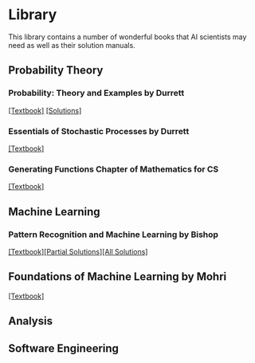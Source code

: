 # Library

This library contains a number of wonderful books that AI scientists may need as well as their solution manuals.

## Probability Theory

### Probability: Theory and Examples by Durrett

[[Textbook]](https://github.com/Googol2002/Library/blob/main/Probability%20Theory/durrett-PTE.pdf) [[Solutions]](https://github.com/Googol2002/Library/blob/main/Probability%20Theory/durrett-PTE-5e-solutions.pdf)

### Essentials of Stochastic Processes by Durrett

[[Textbook]](https://github.com/Googol2002/Library/blob/main/Probability%20Theory/Essentials%20of%20Stochastic%20Processes(3rd%20Edition).pdf)

### Generating Functions Chapter of Mathematics for CS

[[Textbook]](https://github.com/Googol2002/Library/blob/main/Probability%20Theory/mit-ocw-Generating-Function.pdf)

## Machine Learning

### Pattern Recognition and Machine Learning by Bishop

[[Textbook]](https://github.com/Googol2002/Library/blob/main/Machine%20Learning/Bishop-Pattern-Recognition-and-Machine-Learning-2006.pdf)[[Partial Solutions]](https://github.com/Googol2002/Library/blob/main/Machine%20Learning/prml-web-sol-2009-09-08.pdf)[[All Solutions]](https://github.com/Googol2002/Library/blob/main/Machine%20Learning/BISHOP%20PRML_solution_all.pdf)

## Foundations of Machine Learning by Mohri

[[Textbook]](https://github.com/Googol2002/Library/blob/main/Machine%20Learning/Foundations%20of%20Machine%20Learning%20(2nd%20Edition).pdf)

## Analysis



## Software Engineering



